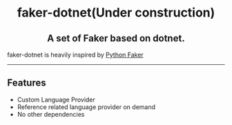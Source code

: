 <h1 align="center">faker-dotnet(Under construction)</h1>
<div align="center">
<h2>A set of Faker based on dotnet.</h2>
</div>
faker-dotnet is heavily inspired by <a href="https://github.com/joke2k/faker">Python Faker<a/>

---

## Features
 - Custom Language Provider
 - Reference related language provider on demand
 - No other dependencies
